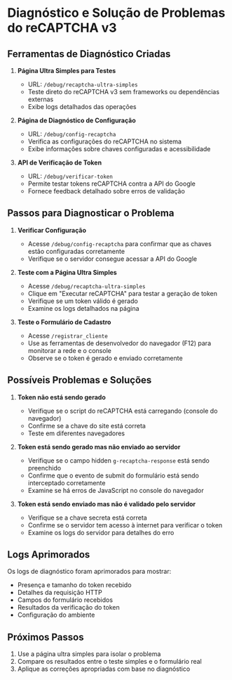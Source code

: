 # Diagnóstico e Solução de Problemas do reCAPTCHA v3

## Ferramentas de Diagnóstico Criadas

1. **Página Ultra Simples para Testes**
   - URL: `/debug/recaptcha-ultra-simples`
   - Teste direto do reCAPTCHA v3 sem frameworks ou dependências externas
   - Exibe logs detalhados das operações

2. **Página de Diagnóstico de Configuração**
   - URL: `/debug/config-recaptcha`
   - Verifica as configurações do reCAPTCHA no sistema
   - Exibe informações sobre chaves configuradas e acessibilidade

3. **API de Verificação de Token**
   - URL: `/debug/verificar-token`
   - Permite testar tokens reCAPTCHA contra a API do Google
   - Fornece feedback detalhado sobre erros de validação

## Passos para Diagnosticar o Problema

1. **Verificar Configuração**
   - Acesse `/debug/config-recaptcha` para confirmar que as chaves estão configuradas corretamente
   - Verifique se o servidor consegue acessar a API do Google

2. **Teste com a Página Ultra Simples**
   - Acesse `/debug/recaptcha-ultra-simples` 
   - Clique em "Executar reCAPTCHA" para testar a geração de token
   - Verifique se um token válido é gerado
   - Examine os logs detalhados na página

3. **Teste o Formulário de Cadastro**
   - Acesse `/registrar_cliente` 
   - Use as ferramentas de desenvolvedor do navegador (F12) para monitorar a rede e o console
   - Observe se o token é gerado e enviado corretamente

## Possíveis Problemas e Soluções

1. **Token não está sendo gerado**
   - Verifique se o script do reCAPTCHA está carregando (console do navegador)
   - Confirme se a chave do site está correta
   - Teste em diferentes navegadores

2. **Token está sendo gerado mas não enviado ao servidor**
   - Verifique se o campo hidden `g-recaptcha-response` está sendo preenchido
   - Confirme que o evento de submit do formulário está sendo interceptado corretamente
   - Examine se há erros de JavaScript no console do navegador

3. **Token está sendo enviado mas não é validado pelo servidor**
   - Verifique se a chave secreta está correta
   - Confirme se o servidor tem acesso à internet para verificar o token
   - Examine os logs do servidor para detalhes do erro

## Logs Aprimorados

Os logs de diagnóstico foram aprimorados para mostrar:
- Presença e tamanho do token recebido
- Detalhes da requisição HTTP
- Campos do formulário recebidos
- Resultados da verificação do token
- Configuração do ambiente

## Próximos Passos

1. Use a página ultra simples para isolar o problema
2. Compare os resultados entre o teste simples e o formulário real
3. Aplique as correções apropriadas com base no diagnóstico
